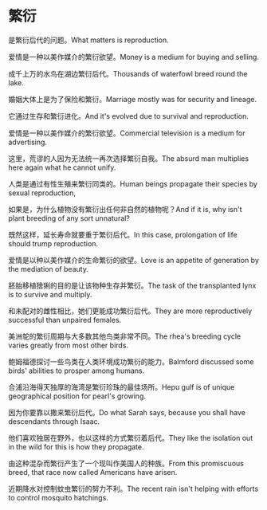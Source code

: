 # 繁衍

<p><span class="chinese">是繁衍后代的问题。</span><span class="english">What matters is reproduction.</span></p>

<p><span class="chinese">爱情是一种以美作媒介的繁衍欲望。</span><span class="english">Money is a medium for buying and selling.</span></p>

<p><span class="chinese">成千上万的水鸟在湖边繁衍后代。</span><span class="english">Thousands of waterfowl breed round the lake.</span></p>

<p><span class="chinese">婚姻大体上是为了保险和繁衍。</span><span class="english">Marriage mostly was for security and lineage.</span></p>

<p><span class="chinese">它通过生存和繁衍进化。</span><span class="english">And it's evolved due to survival and reproduction.</span></p>

<p><span class="chinese">爱情是一种以美作媒介的繁衍欲望。</span><span class="english">Commercial television is a medium for advertising.</span></p>

<p><span class="chinese">这里，荒谬的人因为无法统一再次选择繁衍自我。</span><span class="english">The absurd man multiplies here again what he cannot unify.</span></p>

<p><span class="chinese">人类是通过有性生殖来繁衍同类的。</span><span class="english">Human beings propagate their species by sexual reproduction,</span></p>

<p><span class="chinese">如果是，为什么植物没有繁衍出任何非自然的植物呢？</span><span class="english">And if it is, why isn't plant breeding of any sort unnatural?</span></p>

<p><span class="chinese">既然这样，延长寿命就要重于繁衍后代。</span><span class="english">In this case, prolongation of life should trump reproduction.</span></p>

<p><span class="chinese">爱情是以种以美作媒介的生命繁衍的欲望。</span><span class="english">Love is an appetite of generation by the mediation of beauty.</span></p>

<p><span class="chinese">胚胎移植猞猁的目的是让该物种生存并繁衍。</span><span class="english">The task of the transplanted lynx is to survive and multiply.</span></p>

<p><span class="chinese">和未配对的雌性相比，她们更能成功繁衍后代。</span><span class="english">They are more reproductively successful than unpaired females.</span></p>

<p><span class="chinese">美洲鸵的繁衍周期与大多数其他鸟类非常不同。</span><span class="english">The rhea's breeding cycle varies greatly from most other birds.</span></p>

<p><span class="chinese">鲍姆福德探讨一些鸟类在人类环境成功繁衍的能力。</span><span class="english">Balmford discussed some birds' abilities to prosper among humans.</span></p>

<p><span class="chinese">合浦沿海得天独厚的海湾是繁衍珍珠的最佳场所。</span><span class="english">Hepu gulf is of unique geographical position for pearl's growing.</span></p>

<p><span class="chinese">因为你要靠以撒来繁衍后代。</span><span class="english">Do what Sarah says, because you shall have descendants through Isaac.</span></p>

<p><span class="chinese">他们喜欢独居在野外，也以这样的方式繁衍着后代。</span><span class="english">They like the isolation out in the wild for this is how they propagate.</span></p>

<p><span class="chinese">由这种混杂而繁衍产生了一个现叫作美国人的种族。</span><span class="english">From this promiscuous breed, that race now called Americans have arisen.</span></p>

<p><span class="chinese">近期降水对控制蚊虫繁衍的努力不利。</span><span class="english">The recent rain isn't helping with efforts to control mosquito hatchings.</span></p>

